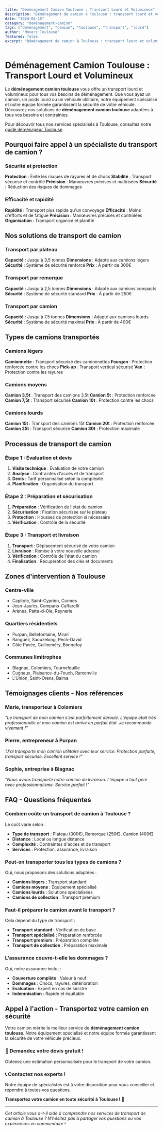 ```yaml
---
title: "Déménagement Camion Toulouse : Transport Lourd et Volumineux"
description: "Déménagement de camion à Toulouse : transport lourd et volumineux. Équipement spécialisé, équipe formée, assurance complète. Devis gratuit."
date: "2024-01-15"
category: "deménagement-camion"
tags: ["déménagement", "camion", "toulouse", "transport", "lourd"]
author: "Moverz Toulouse"
featured: false
excerpt: "Déménagement de camion à Toulouse : transport lourd et volumineux. Équipement spécialisé, équipe formée, assurance complète."
---
```


# Déménagement Camion Toulouse : Transport Lourd et Volumineux

Le **déménagement camion toulouse** vous offre un transport lourd et volumineux pour tous vos besoins de déménagement. Que vous ayez un camion, un poids lourd ou un véhicule utilitaire, notre équipement spécialisé et notre équipe formée garantissent la sécurité de votre véhicule. Découvrez nos solutions de **déménagement camion toulouse** adaptées à tous vos besoins et contraintes.

Pour découvrir tous nos services spécialisés à Toulouse, consultez notre [guide déménageur Toulouse](/blog/piliers/demenageur-toulouse).

## Pourquoi faire appel à un spécialiste du transport de camion ?

### Sécurité et protection

**Protection** : Évite les risques de rayures et de chocs
**Stabilité** : Transport sécurisé et contrôlé
**Précision** : Manœuvres précises et maîtrisées
**Sécurité** : Réduction des risques de dommages

### Efficacité et rapidité

**Rapidité** : Transport plus rapide qu'un convoyage
**Efficacité** : Moins d'efforts et de fatigue
**Précision** : Manœuvres précises et contrôlées
**Organisation** : Transport organisé et planifié

## Nos solutions de transport de camion

### Transport par plateau

**Capacité** : Jusqu'à 3,5 tonnes
**Dimensions** : Adapté aux camions légers
**Sécurité** : Système de sécurité renforcé
**Prix** : À partir de 300€

### Transport par remorque

**Capacité** : Jusqu'à 2,5 tonnes
**Dimensions** : Adapté aux camions compacts
**Sécurité** : Système de sécurité standard
**Prix** : À partir de 250€

### Transport par camion

**Capacité** : Jusqu'à 7,5 tonnes
**Dimensions** : Adapté aux camions lourds
**Sécurité** : Système de sécurité maximal
**Prix** : À partir de 400€

## Types de camions transportés

### Camions légers

**Camionnette** : Transport sécurisé des camionnettes
**Fourgon** : Protection renforcée contre les chocs
**Pick-up** : Transport vertical sécurisé
**Van** : Protection contre les rayures

### Camions moyens

**Camion 3,5t** : Transport des camions 3,5t
**Camion 5t** : Protection renforcée
**Camion 7,5t** : Transport sécurisé
**Camion 10t** : Protection contre les chocs

### Camions lourds

**Camion 15t** : Transport des camions 15t
**Camion 20t** : Protection renforcée
**Camion 25t** : Transport sécurisé
**Camion 30t** : Protection maximale

## Processus de transport de camion

### Étape 1 : Évaluation et devis

1. **Visite technique** : Évaluation de votre camion
2. **Analyse** : Contraintes d'accès et de transport
3. **Devis** : Tarif personnalisé selon la complexité
4. **Planification** : Organisation du transport

### Étape 2 : Préparation et sécurisation

1. **Préparation** : Vérification de l'état du camion
2. **Sécurisation** : Fixation sécurisée sur le plateau
3. **Protection** : Housses de protection si nécessaire
4. **Vérification** : Contrôle de la sécurité

### Étape 3 : Transport et livraison

1. **Transport** : Déplacement sécurisé de votre camion
2. **Livraison** : Remise à votre nouvelle adresse
3. **Vérification** : Contrôle de l'état du camion
4. **Finalisation** : Récupération des clés et documents

## Zones d'intervention à Toulouse

### Centre-ville
- Capitole, Saint-Cyprien, Carmes
- Jean-Jaurès, Compans-Caffarelli
- Arènes, Patte-d-Oie, Reynerie

### Quartiers résidentiels
- Purpan, Bellefontaine, Mirail
- Rangueil, Saouzelong, Pech-David
- Côte Pavée, Guilheméry, Bonnefoy

### Communes limitrophes
- Blagnac, Colomiers, Tournefeuille
- Cugnaux, Plaisance-du-Touch, Ramonville
- L'Union, Saint-Orens, Balma

## Témoignages clients - Nos références

### Marie, transporteur à Colomiers
*"Le transport de mon camion s'est parfaitement déroulé. L'équipe était très professionnelle et mon camion est arrivé en parfait état. Je recommande vivement !"*

### Pierre, entrepreneur à Purpan
*"J'ai transporté mon camion utilitaire avec leur service. Protection parfaite, transport sécurisé. Excellent service !"*

### Sophie, entreprise à Blagnac
*"Nous avons transporté notre camion de livraison. L'équipe a tout géré avec professionnalisme. Service parfait !"*

## FAQ - Questions fréquentes

### Combien coûte un transport de camion à Toulouse ?

Le coût varie selon :
- **Type de transport** : Plateau (300€), Remorque (250€), Camion (400€)
- **Distance** : Local ou longue distance
- **Complexité** : Contraintes d'accès et de transport
- **Services** : Protection, assurance, livraison

### Peut-on transporter tous les types de camions ?

Oui, nous proposons des solutions adaptées :
- **Camions légers** : Transport standard
- **Camions moyens** : Équipement spécialisé
- **Camions lourds** : Solutions spécialisées
- **Camions de collection** : Transport premium

### Faut-il préparer le camion avant le transport ?

Cela dépend du type de transport :
- **Transport standard** : Vérification de base
- **Transport spécialisé** : Préparation renforcée
- **Transport premium** : Préparation complète
- **Transport de collection** : Préparation maximale

### L'assurance couvre-t-elle les dommages ?

Oui, notre assurance inclut :
- **Couverture complète** : Valeur à neuf
- **Dommages** : Chocs, rayures, détérioration
- **Évaluation** : Expert en cas de sinistre
- **Indemnisation** : Rapide et équitable

## Appel à l'action - Transportez votre camion en sécurité

Votre camion mérite le meilleur service de **déménagement camion toulouse**. Notre équipement spécialisé et notre équipe formée garantissent la sécurité de votre véhicule précieux.

### 🚛 **Demandez votre devis gratuit !**

Obtenez une estimation personnalisée pour le transport de votre camion.

### 📞 **Contactez nos experts !**

Notre équipe de spécialistes est à votre disposition pour vous conseiller et répondre à toutes vos questions.

**Transportez votre camion en toute sécurité à Toulouse !** 🚚

---

*Cet article vous a-t-il aidé à comprendre nos services de transport de camion à Toulouse ? N'hésitez pas à partager vos questions ou vos expériences en commentaire !*

